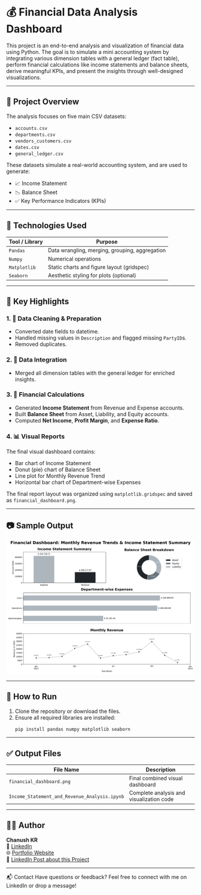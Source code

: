 # 💰 Financial Data Analysis Dashboard

This project is an end-to-end analysis and visualization of financial data using Python. The goal is to simulate a mini accounting system by integrating various dimension tables with a general ledger (fact table), perform financial calculations like income statements and balance sheets, derive meaningful KPIs, and present the insights through well-designed visualizations.

---

## 🧾 Project Overview

The analysis focuses on five main CSV datasets:
- `accounts.csv`
- `departments.csv`
- `vendors_customers.csv`
- `dates.csv`
- `general_ledger.csv`

These datasets simulate a real-world accounting system, and are used to generate:
- 📈 Income Statement
- 📉 Balance Sheet
- ✅ Key Performance Indicators (KPIs)

---

## 🧰 Technologies Used

| Tool / Library | Purpose |
|----------------|---------|
| `Pandas`       | Data wrangling, merging, grouping, aggregation |
| `Numpy`        | Numerical operations |
| `Matplotlib`   | Static charts and figure layout (gridspec) |
| `Seaborn`      | Aesthetic styling for plots (optional) |

---

## 📌 Key Highlights

### 1. 📂 Data Cleaning & Preparation
- Converted date fields to datetime.
- Handled missing values in `Description` and flagged missing `PartyID`s.
- Removed duplicates.

### 2. 🔗 Data Integration
- Merged all dimension tables with the general ledger for enriched insights.

### 3. 📑 Financial Calculations
- Generated **Income Statement** from Revenue and Expense accounts.
- Built **Balance Sheet** from Asset, Liability, and Equity accounts.
- Computed **Net Income**, **Profit Margin**, and **Expense Ratio**.

### 4. 📊 Visual Reports
The final visual dashboard contains:
- Bar chart of Income Statement
- Donut (pie) chart of Balance Sheet
- Line plot for Monthly Revenue Trend
- Horizontal bar chart of Department-wise Expenses

The final report layout was organized using `matplotlib.gridspec` and saved as `financial_dashboard.png`.

---

## 📷 Sample Output

<p align="center">
  <img src="financial_dashboard.png" alt="Financial Dashboard" width="600"/>
</p>

---

## 🏁 How to Run

1. Clone the repository or download the files.
2. Ensure all required libraries are installed:  
   ```bash
   pip install pandas numpy matplotlib seaborn

---

## ✅ Output Files

|File Name			|Description					|
|-----------------------------------------------|-----------------------------------------------|
|`financial_dashboard.png`	                    |Final combined visual dashboard	            	|
|`Income_Statement_and_Revenue_Analysis.ipynb`	|Complete analysis and visualization code	      |


---

## 👨‍💻 Author
**Chanush KR**  
🔗 [LinkedIn](https://www.linkedin.com/in/chanush-kr)  
🌐 [Portfolio Website](https://sites.google.com/view/chanushkr/home)  
📌 [LinkedIn Post about this Project](https://www.linkedin.com/posts/chanush-kr_python-dataanalysis-financialanalysis-activity-7353311071916470273-H4Jg?utm_source=share&utm_medium=member_desktop&rcm=ACoAAD0Tw64BmW6pg1qf8-1ow9qOM-2tCEyFJRw)

---

📬 Contact
Have questions or feedback?
Feel free to connect with me on LinkedIn or drop a message!

